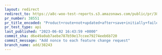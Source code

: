 ```yaml
---
layout: redirect
redirect_to: https://a8c-woo-test-reports.s3.amazonaws.com/public/pr/38551/api/index.html
pr_number: 38551
pr_title_encoded: "Product+route+not+updated+after+save+initially+failed+and+succeeded+after"
pr_test_type: api
last_published: "2023-06-02 16:43:59 +0000"
commit_sha: d6e49a0ab7aebe787b59e17ccee79274eeb6b720
commit_message: "Add nonce to each feature change request"
branch_name: add/38243
---
```

